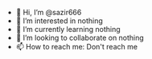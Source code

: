 - 👋 Hi, I’m @sazir666
- 👀 I’m interested in nothing
- 🌱 I’m currently learning nothing
- 💞️ I’m looking to collaborate on nothing
- 📫 How to reach me: Don't reach me

<!---
sazir666/sazir666 is a ✨ special ✨ repository because its `README.md` (this file) appears on your GitHub profile.
You can click the Preview link to take a look at your changes.
--->
